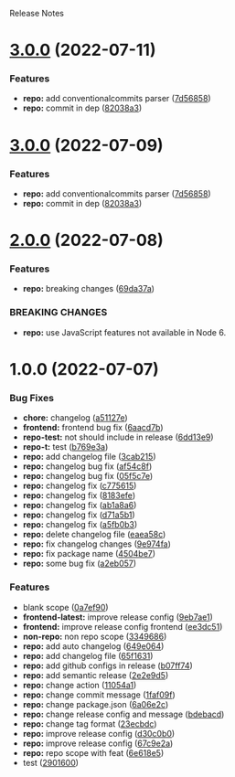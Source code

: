 Release Notes

# [3.0.0](https://github.com/jayeshchoudhary/semantic-release-practice/compare/repo-2.0.0...repo-3.0.0) (2022-07-11)


### Features

* **repo:** add conventionalcommits parser ([7d56858](https://github.com/jayeshchoudhary/semantic-release-practice/commit/7d56858ed3cb38fcbf4c4d931568bca8ecf329de))
* **repo:** commit in dep ([82038a3](https://github.com/jayeshchoudhary/semantic-release-practice/commit/82038a3d04e66e125df4ac5bb4d2720cca3d65dc))

# [3.0.0](https://github.com/jayeshchoudhary/semantic-release-practice/compare/repo-2.0.0...repo-3.0.0) (2022-07-09)


### Features

* **repo:** add conventionalcommits parser ([7d56858](https://github.com/jayeshchoudhary/semantic-release-practice/commit/7d56858ed3cb38fcbf4c4d931568bca8ecf329de))
* **repo:** commit in dep ([82038a3](https://github.com/jayeshchoudhary/semantic-release-practice/commit/82038a3d04e66e125df4ac5bb4d2720cca3d65dc))

# [2.0.0](https://github.com/jayeshchoudhary/semantic-release-practice/compare/repo-1.0.0...repo-2.0.0) (2022-07-08)


### Features

* **repo:** breaking changes ([69da37a](https://github.com/jayeshchoudhary/semantic-release-practice/commit/69da37a85a4ce28ef7e77147f621364576bfe158))


### BREAKING CHANGES

* **repo:** use JavaScript features not available in Node 6.

# 1.0.0 (2022-07-07)


### Bug Fixes

* **chore:** changelog ([a51127e](https://github.com/jayeshchoudhary/semantic-release-practice/commit/a51127ed03ed40d0c05d155901ec44cbeea0efa7))
* **frontend:** frontend bug fix ([6aacd7b](https://github.com/jayeshchoudhary/semantic-release-practice/commit/6aacd7b1fb6b72e203ddb9a8ab02d72dcec0b3f2))
* **repo-test:** not should include in release ([6dd13e9](https://github.com/jayeshchoudhary/semantic-release-practice/commit/6dd13e9defbf26513610a12e7b45c15342c4922e))
* **repo-t:** test ([b769e3a](https://github.com/jayeshchoudhary/semantic-release-practice/commit/b769e3a3b1b52a5ec4b795a3f69f5a9f6e0043a4))
* **repo:** add changelog file ([3cab215](https://github.com/jayeshchoudhary/semantic-release-practice/commit/3cab215379898591f4255b473be645bdef74ca19))
* **repo:** changelog bug fix ([af54c8f](https://github.com/jayeshchoudhary/semantic-release-practice/commit/af54c8f6b758d2d63395cf2d7a7138452c8282b9))
* **repo:** changelog bug fix ([05f5c7e](https://github.com/jayeshchoudhary/semantic-release-practice/commit/05f5c7e3ae02c19d4ca61ca93a828070826229cf))
* **repo:** changelog fix ([c775615](https://github.com/jayeshchoudhary/semantic-release-practice/commit/c77561547acd98f870264470a988733ccbfd0a3c))
* **repo:** changelog fix ([8183efe](https://github.com/jayeshchoudhary/semantic-release-practice/commit/8183efe9265e54bdca11412d41908fcf46f3b4c0))
* **repo:** changelog fix ([ab1a8a6](https://github.com/jayeshchoudhary/semantic-release-practice/commit/ab1a8a6b8dedf54c8ea6280d5d78f9d25e8446e7))
* **repo:** changelog fix ([d71a5b1](https://github.com/jayeshchoudhary/semantic-release-practice/commit/d71a5b182d47a1462d34cd2a94cca0c3b0d3dd32))
* **repo:** changelog fix ([a5fb0b3](https://github.com/jayeshchoudhary/semantic-release-practice/commit/a5fb0b366614e9040cf0017f2d1bf92714ab1355))
* **repo:** delete changelog file ([eaea58c](https://github.com/jayeshchoudhary/semantic-release-practice/commit/eaea58c501306a80a7633fa8ff80a2c5a09262e6))
* **repo:** fix changelog changes ([9e974fa](https://github.com/jayeshchoudhary/semantic-release-practice/commit/9e974faf5a50800c2e05fbe54e6cc87116547809))
* **repo:** fix package name ([4504be7](https://github.com/jayeshchoudhary/semantic-release-practice/commit/4504be73a162c0bc335a81e7790f687cb1560796))
* **repo:** some bug fix ([a2eb057](https://github.com/jayeshchoudhary/semantic-release-practice/commit/a2eb0570f6bc111306e2b5425c3b14f9d170e7a7))


### Features

* blank scope ([0a7ef90](https://github.com/jayeshchoudhary/semantic-release-practice/commit/0a7ef90eb8e5369d231cfe8ca385cf4810cdb9f7))
* **frontend-latest:** improve release config ([9eb7ae1](https://github.com/jayeshchoudhary/semantic-release-practice/commit/9eb7ae1c7eb30733003533f6a5ef85573bf56960))
* **frontend:** improve release config frontend ([ee3dc51](https://github.com/jayeshchoudhary/semantic-release-practice/commit/ee3dc51ecc14bb97d25ab3fa94b1be358ce7fb9c))
* **non-repo:** non repo scope ([3349686](https://github.com/jayeshchoudhary/semantic-release-practice/commit/3349686abad4271e24450e18cb594283ecfc3887))
* **repo:** add auto changelog ([649e064](https://github.com/jayeshchoudhary/semantic-release-practice/commit/649e064c0ee0ff160e78a66304f8aa59644837ca))
* **repo:** add changelog file ([65f1631](https://github.com/jayeshchoudhary/semantic-release-practice/commit/65f1631269d3016ece605dd34ad202fe8f44d720))
* **repo:** add github configs in release ([b07ff74](https://github.com/jayeshchoudhary/semantic-release-practice/commit/b07ff744927164b068e93d3d54a482a4a9447678))
* **repo:** add semantic release ([2e2e9d5](https://github.com/jayeshchoudhary/semantic-release-practice/commit/2e2e9d5ee259b646fb681adee669b6c3f63e1465))
* **repo:** change action ([11054a1](https://github.com/jayeshchoudhary/semantic-release-practice/commit/11054a13024f11b9bb4eb1c03c4ef2073bf75c86))
* **repo:** change commit message ([1faf09f](https://github.com/jayeshchoudhary/semantic-release-practice/commit/1faf09f63c69479af702676a8612616dfc80907a))
* **repo:** change package.json ([6a06e2c](https://github.com/jayeshchoudhary/semantic-release-practice/commit/6a06e2c20b5a2c9b3ccfb23611e2e5ddfdc90fa6))
* **repo:** change release config and message ([bdebacd](https://github.com/jayeshchoudhary/semantic-release-practice/commit/bdebacd9ed4e686d50cc641805e52aa453a9d71e))
* **repo:** change tag format ([23ecbdc](https://github.com/jayeshchoudhary/semantic-release-practice/commit/23ecbdc53628a0f658931991b618e8118f2109af))
* **repo:** improve release config ([d30c0b0](https://github.com/jayeshchoudhary/semantic-release-practice/commit/d30c0b0a7dc6192ae3b02ca2a5695ce57d22684c))
* **repo:** improve release config ([67c9e2a](https://github.com/jayeshchoudhary/semantic-release-practice/commit/67c9e2a1e9836b8b020ec7ee19b1dbd78ca5800f))
* **repo:** repo scope with feat ([6e618e5](https://github.com/jayeshchoudhary/semantic-release-practice/commit/6e618e5fed6bf39a9bd9ba07ef8c286c5a386547))
* test ([2901600](https://github.com/jayeshchoudhary/semantic-release-practice/commit/29016008a007a313cdd50df98c6c87c3505aba47))
